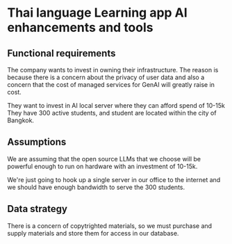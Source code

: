 # Thai language Learning app AI enhancements and tools

## Functional requirements

The company wants to invest in owning their infrastructure.
The reason is because there is a concern about the privacy of 
user data and also a concern that the cost of managed services 
for GenAI will greatly raise in cost.

They want to invest in AI local server where they can afford
spend of 10-15k
They have 300 active students, and student are located within the city of Bangkok.

## Assumptions
We are assuming that the open source LLMs that we choose will be powerful enough to run on hardware with an investment of 10-15k.

We're just going to hook up a single server in our office to the internet and we should have enough bandwidth to serve the 300 students.

## Data strategy

There is a concern of copytrighted materials, so we must purchase and supply materials and store them for access in our database.